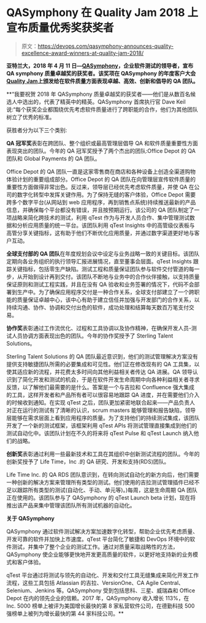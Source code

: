 # QASymphony 在 Quality Jam 2018 上宣布质量优秀奖获奖者

> 原文：<https://devops.com/qasymphony-announces-quality-excellence-award-winners-at-quality-jam-2018/>

**亚特兰大，2018 年 4 月 11 日—**[](https://www.qasymphony.com/)**[QASymphony](https://www.qasymphony.com/)，企业软件测试的领导者，宣布 QA symphony 质量卓越奖的获奖者。该奖项在 QASymphony 的年度客户大会[Quality Jam](http://qualityjam.com/atlanta/)上颁发给在软件质量方面表现卓越、高效、创新和倡导的 QA 团队。**

 **“我要祝贺 2018 年 QASymphony 质量卓越奖的获奖者——他们是从数百名候选人中选出的，代表了精英中的精英。QASymphony 首席执行官 Dave Keil 说:“每个获奖企业都围绕优先考虑软件质量进行了跨职能的合作，他们为其他团队树立了优秀的标准。

获胜者分为以下三个类别:

**QA 冠军奖**表彰在跨团队、整个组织或最高管理层倡导 QA 和软件质量重要性方面表现突出的团队。今年的 QA 冠军奖授予了两个杰出的团队:Office Depot 的 QA 团队和 Global Payments 的 QA 团队。

Office Depot 的 QA 团队一直是这家零售商在商店和各种设备上创造全渠道购物体验计划的重要组成部分。Office Depot 的 QA 团队在向管理层宣传软件质量的重要性方面做得非常出色。反过来，领导层已经优先考虑软件质量，并使 QA 在公司的数字化转型中发挥关键作用。为了保持无缝的客户体验，Office Depot 需要跨多个数字平台(从网站到 web 应用程序，再到销售点系统)持续推送最新的产品信息，并确保每个平台都没有错误，并且按预期运行。该公司的 QA 团队制定了一项战略来简化跨技术的测试，利用 qTest 作为与开发人员合作、集中管理测试数据和分析应用质量的统一平台。该团队利用 qTest Insights 中的高管级仪表板与高管分享关键指标，这有助于他们不断优化应用质量，并通过数字渠道更好地与客户互动。

**全球支付部的 QA 团队**在年度规划会议中设定与业务战略一致的关键目标。该团队定期向各业务组织的执行领导汇报进展情况，直至董事会层面。qTest Insights 跟踪关键指标，包括零生产缺陷。测试工程和质量保证团队参与软件交付管道的每一步，从开始到设计再到交付。该团队不断地与业务中的合作伙伴接触，以支持质量保证原则和测试工程实践，并且在没有 QA 验收和业务签署的情况下，代码不会部署到生产中。为了确保应用程序交付是一种合作关系，全球支付部建立了一个跨职能的质量保证卓越中心，该中心有助于建立信任并加强与开发部门的合作关系，以持续沟通、协作、协调和交付出色的软件，成功处理和结算每天数百万笔支付交易。

**协作奖**表彰通过工作流优化、过程和工具协调以及协作精神，在确保开发人员-测试人员协调方面表现出色的团队。今年的协作奖授予了 Sterling Talent Solutions。

Sterling Talent Solutions 的 QA 团队最近意识到，他们的测试管理解决方案没有提供支持敏捷团队所需的必要集成和可见性。他们正在修改现有的 QA 工具集，以使其适应新的流程，并花费太多时间向其他利益相关者传达 QA 进展。QA 领导认识到了简化开发和测试的机会，于是在软件开发生命周期中向各种利益相关者寻求反馈，以了解他们最需要的是什么。答案是一个与吉拉和 Confluence 强大集成的工具，这样开发者和产品所有者可以很容易地跟踪 QA 进度，并在需要他们介入的时候收到通知。在实现 qTest 之后，团队更加紧密地联合起来——产品负责人对正在运行的测试有了清晰的认识，scrum masters 能够管理和报告缺陷，领导层能够在需求层面上看到应用程序的质量。为了支持他们的持续测试集成，该团队开发了一个新的测试框架，该框架利用 qTest APIs 将测试管理直接集成到他们的测试自动化中。该团队计划在不久的将来将 qTest Pulse 和 qTest Launch 纳入他们的战略。

**创新奖**表彰通过利用一些最新技术和工具在其组织中创新测试流程的团队。今年的创新奖授予了 Life Time，Inc .的 QA 研究、开发和支持(RDS)团队。

Life Time Inc. 的 QA RDS 团队意识到，在转向测试自动化的新方向后，他们需要一种创新的解决方案来管理所有类型的测试。他们使用的吉拉测试管理插件已经不足以跟踪所有类型的测试(自动化、手动、单元等)。)每周，这是生命周期 QA 团队正在使用的。该团队参与了 QASymphony 的 qTest Launch beta 计划，现在将推出该产品来集中管理该团队所有测试机器的自动化。

**关于 QASymphony**

QASymphony 通过软件测试解决方案加速数字化转型，帮助企业优先考虑质量、开发可靠的软件并加快上市速度。qTest 平台简化了敏捷和 DevOps 环境中的软件测试，并集中了整个企业的测试工作。通过对质量采取战略性的方法，QASymphony 使企业能够更快地开发更高质量的软件，以更好地支持新的业务模式和客户体验。

qTest 平台通过将测试与领先的自动化、开发和交付工具无缝集成来简化开发工作流程，这些工具包括 Atlassian 的吉拉、VersionOne、CA Agile Central、Selenium、Jenkins 等。QASymphony 受到包括思科、三星、威瑞森和 Office Depot 在内的领先企业的信赖。2017 年，QASymphony 收入增长 113%，在 Inc. 5000 榜单上被评为美国增长最快的第 8 家私营软件公司，在德勤科技 500 强榜单上被列为增长最快的第 44 家科技公司。**